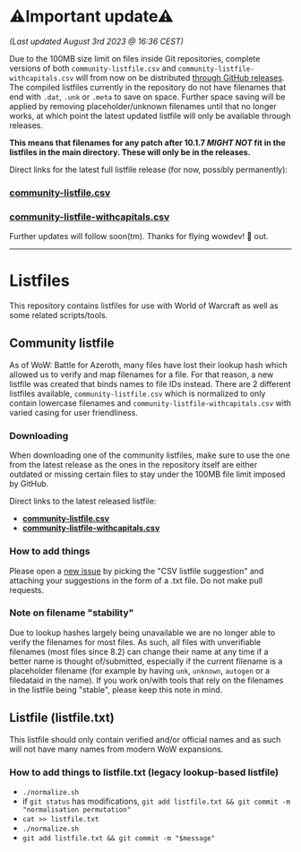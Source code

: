 # ⚠Important update⚠ 
_(Last updated August 3rd 2023 @ 16:36 CEST)_  

Due to the 100MB size limit on files inside Git repositories, complete versions of both `community-listfile.csv` and `community-listfile-withcapitals.csv` will from now on be distributed [through GitHub releases](https://github.com/wowdev/wow-listfile/releases). The compiled listfiles currently in the repository do not have filenames that end with `.dat`, `.unk` or `.meta` to save on space. Further space saving will be applied by removing placeholder/unknown filenames until that no longer works, at which point the latest updated listfile will only be available through releases. 

**This means that filenames for any patch after 10.1.7 _MIGHT NOT_ fit in the listfiles in the main directory. These will only be in the releases.**

Direct links for the latest full listfile release (for now, possibly permanently):  
### **[community-listfile.csv](https://github.com/wowdev/wow-listfile/releases/latest/download/community-listfile.csv)**  
### **[community-listfile-withcapitals.csv](https://github.com/wowdev/wow-listfile/releases/latest/download/community-listfile-withcapitals.csv)**

Further updates will follow soon(tm). Thanks for flying wowdev! 🦜 out.

----

# Listfiles
This repository contains listfiles for use with World of Warcraft as well as some related scripts/tools.

## Community listfile
As of WoW: Battle for Azeroth, many files have lost their lookup hash which allowed us to verify and map filenames for a file. For that reason, a new listfile was created that binds names to file IDs instead. There are 2 different listfiles available, `community-listfile.csv` which is normalized to only contain lowercase filenames and `community-listfile-withcapitals.csv` with varied casing for user friendliness.

### Downloading
When downloading one of the community listfiles, make sure to use the one from the latest release as the ones in the repository itself are either outdated or missing certain files to stay under the 100MB file limit imposed by GitHub.  

Direct links to the latest released listfile:  
- **[community-listfile.csv](https://github.com/wowdev/wow-listfile/releases/latest/download/community-listfile.csv)**  
- **[community-listfile-withcapitals.csv](https://github.com/wowdev/wow-listfile/releases/latest/download/community-listfile-withcapitals.csv)**

### How to add things
Please open a [new issue](https://github.com/wowdev/wow-listfile/issues/new/choose) by picking the "CSV listfile suggestion" and attaching your suggestions in the form of a .txt file. Do not make pull requests.

### Note on filename "stability"
Due to lookup hashes largely being unavailable we are no longer able to verify the filenames for most files. As such, all files with unverifiable filenames (most files since 8.2) can change their name at any time if a better name is thought of/submitted, especially if the current filename is a placeholder filename (for example by having `unk`, `unknown`, `autogen` or a filedataid in the name). If you work on/with tools that rely on the filenames in the listfile being "stable", please keep this note in mind. 

## Listfile (listfile.txt)
This listfile should only contain verified and/or official names and as such will not have many names from modern WoW expansions.

### How to add things to listfile.txt (legacy lookup-based listfile)
* `./normalize.sh`
* if `git status` has modifications, `git add listfile.txt && git commit -m "normalisation permutation"`
* `cat >> listfile.txt`
* `./normalize.sh`
* `git add listfile.txt && git commit -m "$message"`
